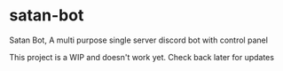 # satan-bot
Satan Bot, A multi purpose single server discord bot with control panel

This project is a WIP and doesn't work yet. Check back later for updates
